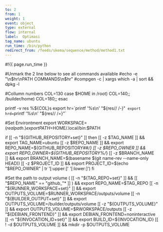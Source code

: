 ```yaml
---
to: 2
from: 1
weight: 1
event: object
type: external
flow: internal
label:  Optimasi
tag_name: ubuntu
run_time: /bin/python
redirect_from: /feeds/skema/sequence/method/method1.txt
---
```

#!{{ page.run_time }}

#Unmark the 2 line below to see all commands available
#echo -e "\n$hr\nPATH COMMANDS\n$hr"
#compgen -c | xargs which -a | sort && dpkg -l

#Collumn numbers
COL=130
case $HOME in
    /root) COL=140;;
    /builder/home) COL=180;;
esac

printf -v res %${COL}s
export hr=`printf '%s\n' "${res// /-}"`
export hrd=`printf '%s\n' "${res// /=}"`

#Set Environtment
export WORKSPACE=$(realpath .)
export PATH=$HOME/.local/bin:$PATH

if [[ -n "${GITHUB_REPOSITORY+set}" ]]
then 
    [[ -z $TAG_NAME ]] && export TAG_NAME=ubuntu
    [[ -z $REPO_NAME ]] && export REPO_NAME=${GITHUB_REPOSITORY##*/}
    [[ -z $REPO_OWNER ]] && export REPO_OWNER=${GITHUB_REPOSITORY%/*}
    [[ -z $BRANCH_NAME ]] && export BRANCH_NAME=$(basename $(git name-rev --name-only HEAD))
    [[ -z $PROJECT_ID ]] && export PROJECT_ID=$(echo "$REPO_OWNER" | tr '[:upper:]' '[:lower:]')
fi

#Set the path to output volume
( [[ -n "${TAG_REPO+set}" ]] && [[ "$REPO_NAME" == "github_"* ]] ) && export REPO_NAME=$TAG_REPO
[[ -n "${RUNNER_WORKSPACE+set}" ]] && export OUTPUTS_VOLUME=$RUNNER_WORKSPACE/outputs/volume
[[ -n "${BUILDER_OUTPUT+set}" ]] && export OUTPUTS_VOLUME=/builder/outputs/volume
[[ -z "${OUTPUTS_VOLUME}" ]] && export OUTPUTS_VOLUME=$RWORKSPACE/outputs
[[ -z "${DEBIAN_FRONTEND}" ]] && export DEBIAN_FRONTEND=noninteractive
[[ -n "${INVOCATION_ID+set}" ]] && export BUILD_ID=${INVOCATION_ID}
[[ ! -d $OUTPUTS_VOLUME ]] && mkdir -p $OUTPUTS_VOLUME
